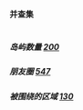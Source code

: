 #### 并查集
```go

```
##### 岛屿数量 [200](https://leetcode-cn.com/problems/number-of-islands/)

##### 朋友圈 [547](https://leetcode-cn.com/problems/friend-circles/)

##### 被围绕的区域 [130](https://leetcode-cn.com/problems/surrounded-regions/)

